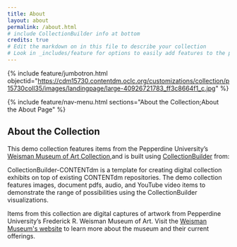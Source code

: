 ```yaml
---
title: About
layout: about
permalink: /about.html
# include CollectionBuilder info at bottom
credits: true
# Edit the markdown on in this file to describe your collection
# Look in _includes/feature for options to easily add features to the page
---
```


{% include feature/jumbotron.html objectid="https://cdm15730.contentdm.oclc.org/customizations/collection/p15730coll35/images/landingpage/large-40926721783_ff3c8664f1_c.jpg" %}

{% include feature/nav-menu.html sections="About the Collection;About the About Page" %}

## About the Collection

This demo collection features items from the Pepperdine University’s [Weisman Museum of Art Collection](https://cdm15730.contentdm.oclc.org/digital/collection/p15730coll35),and is built using [CollectionBuilder](https://github.com/CollectionBuilder/collectionbuilder-gh) from: 

CollectionBuilder-CONTENTdm is a template for creating digital collection exhibits on top of existing CONTENTdm repositories. The demo collection features images, document pdfs, audio, and YouTube video items to demonstrate the range of possibilities using the CollectionBuilder visualizations.

Items from this collection are digital captures of artwork from Pepperdine University’s Frederick R. Weisman Museum of Art. Visit the [Weisman Museum's website](https://arts.pepperdine.edu/museum/) to learn more about the museum and their current offerings. 


